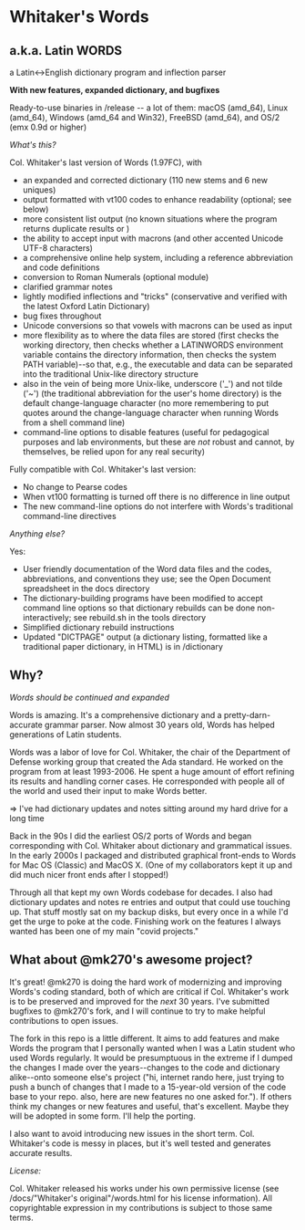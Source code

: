 Whitaker's Words
================
a.k.a. Latin WORDS
------------------
a Latin<->English dictionary program and inflection parser

**With new features, expanded dictionary, and bugfixes**

Ready-to-use binaries in /release -- a lot of them:
macOS (amd_64), Linux (amd_64), Windows (amd_64 and Win32), FreeBSD (amd_64), and OS/2 (emx 0.9d or higher)


*What's this?*

Col. Whitaker's last version of Words (1.97FC), with
- an expanded and corrected dictionary (110 new stems and 6 new uniques)
- output formatted with vt100 codes to enhance readability (optional; see below)
- more consistent list output (no known situations where the program returns duplicate results or )
- the ability to accept input with macrons (and other accented Unicode UTF-8 characters)
- a comprehensive online help system, including a reference abbreviation and code definitions
- conversion to Roman Numerals (optional module)
- clarified grammar notes
- lightly modified inflections and "tricks" (conservative and verified with the latest Oxford Latin Dictionary)
- bug fixes throughout
- Unicode conversions so that vowels with macrons can be used as input
- more flexibility as to where the data files are stored (first checks the working directory, then checks whether a LATINWORDS environment variable contains the directory information, then checks the system PATH variable)--so that, e.g., the executable and data can be separated into the traditional Unix-like directory structure
- also in the vein of being more Unix-like, underscore ('_') and not tilde ('~') (the traditional abbreviation for the user's home directory) is the default change-language character (no more remembering to put quotes around the change-language character when running Words from a shell command line)
- command-line options to disable features (useful for pedagogical purposes and lab environments, but these are *not* robust and cannot, by themselves, be relied upon for any real security)

Fully compatible with Col. Whitaker's last version:
- No change to Pearse codes
- When vt100 formatting is turned off there is no difference in line output
- The new command-line options do not interfere with Words's traditional command-line directives


*Anything else?*

Yes:
- User friendly documentation of the Word data files and the codes, abbreviations, and conventions they use; see the Open Document spreadsheet in the docs directory
- The dictionary-building programs have been modified to accept command line options so that dictionary rebuilds can be done non-interactively; see rebuild.sh in the tools directory
- Simplified dictionary rebuild instructions
- Updated "DICTPAGE" output (a dictionary listing, formatted like a traditional paper dictionary, in HTML) is in /dictionary

Why?
----
*Words should be continued and expanded*

Words is amazing. It's a comprehensive dictionary and a pretty-darn-accurate grammar parser.  Now almost 30 years old, Words has helped generations of Latin students.

Words was a labor of love for Col. Whitaker, the chair of the Department of Defense working group that created the Ada standard.  He worked on the program from at least 1993-2006.  He spent a huge amount of effort refining its results and handling corner cases.  He corresponded with people all of the world and used their input to make Words better.  

=> I've had dictionary updates and notes sitting around my hard drive for a long time

Back in the 90s I did the earliest OS/2 ports of Words and began corresponding with Col. Whitaker about dictionary and grammatical issues.  In the early 2000s I packaged and distributed graphical front-ends to Words for Mac OS (Classic) and MacOS X.  (One of my collaborators kept it up and did much nicer front ends after I stopped!)

Through all that kept my own Words codebase for decades.  I also had dictionary updates and notes re entries and output that could use touching up.  That stuff mostly sat on my backup disks, but every once in a while I'd get the urge to poke at the code.  Finishing work on the features I always wanted has been one of my main "covid projects."


What about @mk270's awesome project?
------------------------------------
It's great!  @mk270 is doing the hard work of modernizing and improving Words's coding standard, both of which are critical if Col. Whitaker's work is to be preserved and improved for the _next_ 30 years.  I've submitted bugfixes to @mk270's fork, and I will continue to try to make helpful contributions to open issues.

The fork in this repo is a little different.  It aims to add features and make Words the program that I personally wanted when I was a Latin student who used Words regularly.  It would be presumptuous in the extreme if I dumped the changes I made over the years--changes to the code and dictionary alike--onto someone else's project ("hi, internet rando here, just trying to push a bunch of changes that I made to a 15-year-old version of the code base to your repo.  also, here are new features no one asked for.").  If others think my changes or new features and useful, that's excellent.  Maybe they will be adopted in some form.  I'll help the porting.

I also want to avoid introducing new issues in the short term.  Col. Whitaker's code is messy in places, but it's well tested and generates accurate results.


*License:*

Col. Whitaker released his works under his own permissive license (see /docs/"Whitaker's original"/words.html for his license information).  All copyrightable expression in my contributions is subject to those same terms.
